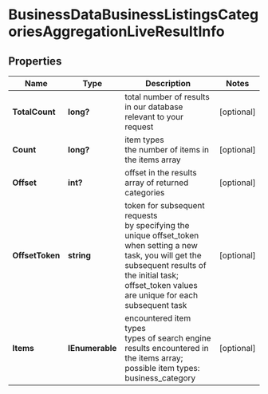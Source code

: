 # BusinessDataBusinessListingsCategoriesAggregationLiveResultInfo


## Properties

| Name | Type | Description | Notes |
|------------ | ------------- | ------------- | -------------|
**TotalCount** | **long?** | total number of results in our database relevant to your request |[optional]|
**Count** | **long?** | item types<br>the number of items in the items array |[optional]|
**Offset** | **int?** | offset in the results array of returned categories |[optional]|
**OffsetToken** | **string** | token for subsequent requests<br>by specifying the unique offset_token when setting a new task, you will get the subsequent results of the initial task;<br>offset_token values are unique for each subsequent task |[optional]|
**Items** | **IEnumerable<BusinessDataBusinessListingsCategoriesAggregationLiveItem>** | encountered item types<br>types of search engine results encountered in the items array;<br>possible item types: business_category |[optional]|